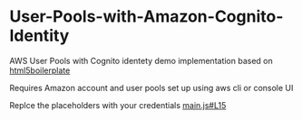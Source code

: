 # User-Pools-with-Amazon-Cognito-Identity

AWS User Pools with Cognito identety demo implementation based on [html5boilerplate](https://html5boilerplate.com/)

Requires Amazon account and user pools set up using aws cli or console UI

Replce the placeholders with your credentials
[main.js#L15](https://github.com/JensVerneuer/User-Pools-with-Amazon-Cognito-Identity/blob/master/js/main.js#L15)
